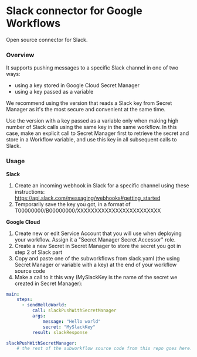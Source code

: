 # Slack connector for Google Workflows
Open source connector for Slack. 

<h3>Overview</h3>

It supports pushing messages to a specific Slack channel in one of two ways:
- using a key stored in Google Cloud Secret Manager
- using a key passed as a variable

We recommend using the version that reads a Slack key from Secret Manager as it's the most secure and convenient at the same time.

Use the version with a key passed as a variable only when making high number of Slack calls using the same key in the same workflow. In this case, make an explicit call to Secret Manager first to retrieve the secret and store in a Workflow variable, and use this key in all subsequent calls to Slack. 

<h3>Usage</h3>

**Slack**

1. Create an incoming webhook in Slack for a specific channel using these instructions: https://api.slack.com/messaging/webhooks#getting_started
2. Temporarily save the key you got, in a format of T00000000/B00000000/XXXXXXXXXXXXXXXXXXXXXXXX

**Google Cloud**

1. Create new or edit Service Account that you will use when deploying your workflow. Assign it a "Secret Manager Secret Accessor" role.
2. Create a new Secret in Secret Manager to store the secret you got in step 2 of Slack part
3. Copy and paste one of the subworkflows from slack.yaml (the using Secret Manager or variable with a key) at the end of your workflow source code
4. Make a call to it this way (MySlackKey is the name of the secret we created in Secret Manager):

```yaml
main:
    steps:
      - sendHelloWorld:
          call: slackPushWithSecretManager
          args:
              message: "Hello world"
              secret: "MySlackKey"
          result: slackResponse

slackPushWithSecretManager:
    # the rest of the subworkflow source code from this repo goes here...
```